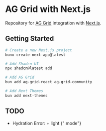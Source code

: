 # AG Grid with Next.js

Repository for [AG Grid](https://www.ag-grid.com/) integration with [Next.js](https://nextjs.org/).

## Getting Started

```bash
# Create a new Next.js project
bunx create-next-app@latest

# Add Shadcn UI
npx shadcn@latest add

# Add AG Grid
bun add ag-grid-react ag-grid-community

# Add Next Themes
bun add next-themes
```

## TODO

- Hydration Error: + light {" mode"}
